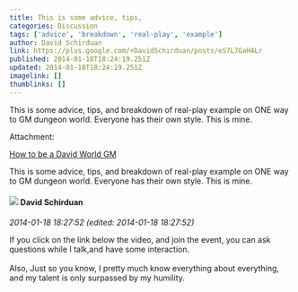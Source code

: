 ```yaml
---
title: This is some advice, tips,
categories: Discussion
tags: ['advice', 'breakdown', 'real-play', 'example']
author: David Schirduan
link: https://plus.google.com/+DavidSchirduan/posts/eS7L7GaH4Lr
published: 2014-01-18T18:24:19.251Z
updated: 2014-01-18T18:24:19.251Z
imagelink: []
thumblinks: []
---
```


This is some advice, tips, and breakdown of real-play example on ONE way to GM dungeon world. Everyone has their own style. This is mine.


Attachment:

<a href='https://plus.google.com/events/ck03qu4sl3mhbnolc8jcl3oup68'>How to be a David World GM</a>


This is some advice, tips, and breakdown of real-play example on ONE way to GM dungeon world. Everyone has their own style. This is mine.
<div id='comment z13hyfaavwmyzxtiz04cithitoyadjfwmoc0k'>
  <h4><img src='{{site.baseurl}}//images/avatars/116124411286229550721_photo.jpg'> David Schirduan</h4>
      <p><cite>2014-01-18 18:27:52 (edited: 2014-01-18 18:27:52)</cite></p>
        <p>If you click on the link below the video, and join the event, you can ask questions while I talk,and have some interaction.<br /><br />Also, Just so you know, I pretty much know everything about everything, and my talent is only surpassed by my humility.</p>
</div>
        